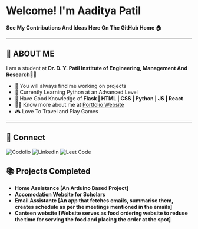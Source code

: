 # Welcome! I'm Aaditya Patil

**See My Contributions And Ideas Here On The GitHub Home 🏠**

---

## 👋 ABOUT ME

I am a student at **Dr. D. Y. Patil Institute of Engineering, Management And Research**👨‍🎓  
- 🚧 You will always find me working on projects
- 🐍 Currently Learning Python at an Advanced Level
- 🧠 Have Good Knowledge of **Flask | HTML | CSS | Python | JS |  React**
- 👨‍💻 Know more about me at [Portfolio Website](https://aadityap.pythonanywhere.com/)
- 🎮 Love To Travel and Play Games

---

## 🔗 Connect
![Codolio](https://codolio.com/codolio_assets/codolio.svg) ![LinkedIn](www.linkedin.com/in/adityapatilm) ![Leet Code](https://cdn.worldvectorlogo.com/logos/leetcode-1.svg)

## 📚 Projects Completed
-  **Home Assistance [An Arduino Based Project]**
-  **Accomodation Website for Scholars**
- **Email Assistante [An app that fetches emails, summarise them, creates schedule as per the meetings mentioned in the emails]**
- **Canteen website [Website serves as food ordering website to reduse the time for serving the food and placing the order at the spot]**

